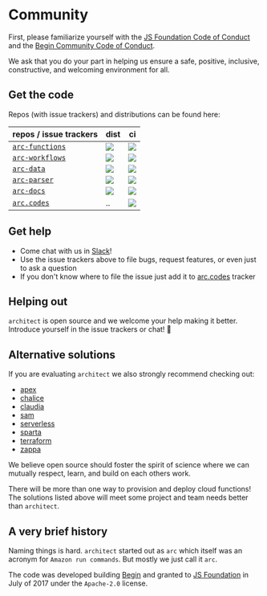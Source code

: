 # Community

First, please familiarize yourself with the [JS Foundation Code of Conduct](https://js.foundation/community/code-of-conduct) and the [Begin Community Code of Conduct](https://github.com/smallwins/policy/blob/master/begin-community-code-of-conduct.md).

We ask that you do your part in helping us ensure a safe, positive, inclusive, constructive, and welcoming environment for all.

## Get the code

Repos (with issue trackers) and distributions can be found here:

| repos / issue trackers                                         | dist                                                                                                                                    | ci                                        |
| -------------------------------------------------------------- | --------------------------------------------------------------------------------------------------------------------------------------- | ----------------------------------------- |
| [`arc-functions`](https://github.com/arc-repos/arc-functions)  | [<img src=https://img.shields.io/badge/%40architect%2Ffunctions-npm-lightgrey.svg>](https://www.npmjs.com/package/@architect/functions) | <a href=https://app.codeship.com/projects/234122><img src=https://img.shields.io/codeship/6f683560-4fab-0135-8928-02ec463c683c.svg></a>  |
| [`arc-workflows`](https://github.com/arc-repos/arc-workflows)  | [<img src=https://img.shields.io/badge/%40architect%2Fworkflows-npm-lightgrey.svg>](https://www.npmjs.com/package/@architect/workflows) | <a href=https://app.codeship.com/projects/234104><img src=https://img.shields.io/codeship/171c66d0-4fa3-0135-c228-1654ec891f79.svg></a> |
| [`arc-data`](https://github.com/arc-repos/arc-data)            | [<img src=https://img.shields.io/badge/%40architect%2Fdata-npm-lightgrey.svg>](https://www.npmjs.com/package/@architect/data)           | <a href=https://app.codeship.com/projects/243722><img src=https://img.shields.io/codeship/eb209d00-7314-0135-d92e-02bd2b8bf89f.svg></a> |
| [`arc-parser`](https://github.com/arc-repos/arc-parser)        | [<img src=https://img.shields.io/badge/%40architect%2Fparser-npm-lightgrey.svg>](https://www.npmjs.com/package/@architect/parser)       | <a href=https://app.codeship.com/projects/234098><img src=https://img.shields.io/codeship/8ac91c80-4f9d-0135-36b3-22bcd0c3040e.svg></a> |
| [`arc-docs`](https://github.com/arc-repos/arc-docs)            | [<img src=https://img.shields.io/badge/%40architect%2Fdocs-npm-lightgrey.svg>](https://www.npmjs.com/package/@architect/docs)           | <a href=https://app.codeship.com/projects/234129><img src=https://img.shields.io/codeship/1171c2b0-4fb7-0135-8928-02ec463c683c.svg></a> |
| [`arc.codes`](https://github.com/arc-repos/arc.codes)          | ..                                                                                                                                      | <a href=https://app.codeship.com/projects/234163><img src=https://img.shields.io/codeship/69a79dc0-4fd3-0135-6f18-062897f7455f.svg></a> |

## Get help

- Come chat with us in [Slack](https://join.slack.com/t/architecture-as-text/shared_invite/MjE2MzU4Nzg0NTY1LTE1MDA2NzgyMzYtODE2NzRkOGRmYw)!
- Use the issue trackers above to file bugs, request features, or even just to ask a question
- If you don't know where to file the issue just add it to [arc.codes](https://github.com/arc-repos/arc.codes/issues) tracker

## Helping out

`architect` is open source and we welcome your help making it better. Introduce yourself in the issue trackers or chat! &#x1f49e;

## Alternative solutions

If you are evaluating `architect` we also strongly recommend checking out:

- [apex](http://apex.run/)
- [chalice](https://github.com/aws/chalice)
- [claudia](https://claudiajs.com/)
- [sam](https://github.com/awslabs/serverless-application-model/blob/master/HOWTO.md)
- [serverless](https://serverless.com/)
- [sparta](http://gosparta.io/)
- [terraform](https://www.terraform.io/)
- [zappa](https://github.com/Miserlou/Zappa)

We believe open source should foster the spirit of science where we can mutually respect, learn, and build on each others work.

There will be more than one way to provision and deploy cloud functions! The solutions listed above will meet some project and team needs better than `architect`.

## A very brief history

Naming things is hard. `architect` started out as `arc` which itself was an acronym for `Amazon run commands`. But mostly we just call it `arc`.

The code was developed building [Begin](https://begin.com) and granted to [JS Foundation](https://js.foundation/) in July of 2017 under the `Apache-2.0` license.
